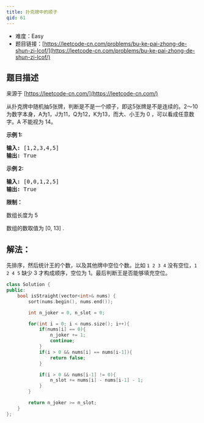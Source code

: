```yaml
---
title: 扑克牌中的顺子
qid: 61
---
```



- 难度：Easy
- 题目链接：[https://leetcode-cn.com/problems/bu-ke-pai-zhong-de-shun-zi-lcof/](https://leetcode-cn.com/problems/bu-ke-pai-zhong-de-shun-zi-lcof/)


## 题目描述

来源于 [https://leetcode-cn.com/](https://leetcode-cn.com/)

<p>从扑克牌中随机抽5张牌，判断是不是一个顺子，即这5张牌是不是连续的。2～10为数字本身，A为1，J为11，Q为12，K为13，而大、小王为 0 ，可以看成任意数字。A 不能视为 14。</p>



<p><strong>示例&nbsp;1:</strong></p>

<pre><strong>输入:</strong> [1,2,3,4,5]
<strong>输出:</strong> True</pre>



<p><strong>示例&nbsp;2:</strong></p>

<pre><strong>输入:</strong> [0,0,1,2,5]
<strong>输出:</strong> True</pre>



<p><strong>限制：</strong></p>

<p>数组长度为 5&nbsp;</p>

<p>数组的数取值为 [0, 13] .</p>


## 解法：

先排序，然后统计王的个数，以及其他牌中空位个数。比如 `1 2 3 4` 没有空位，`1 2 4 5` 缺少 3 才构成顺序，空位为 1。最后判断王是否能够填充空位。

```c++
class Solution {
public:
    bool isStraight(vector<int>& nums) {
        sort(nums.begin(), nums.end());

        int n_joker = 0, n_slot = 0;

        for(int i = 0; i < nums.size(); i++){
            if(nums[i] == 0){
                n_joker += 1;
                continue;
            }
            if(i > 0 && nums[i] == nums[i-1]){
                return false;
            }

            if(i > 0 && nums[i-1] != 0){
                n_slot += nums[i] - nums[i-1] - 1;
            }
        }

        return n_joker >= n_slot;
    }
};
```